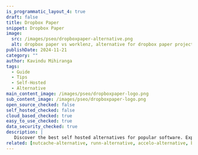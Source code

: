 ```yaml
---
is_programmatic_layout_4: true
draft: false
title: Dropbox Paper
snippet: Dropbox Paper
image:
  src: /images/pseo/dropboxpaper-alternative.png
  alt: dropbox paper vs worklenz, alternative for dropbox paper project managemet tool, task management, resource management, productivity, self-hosted
publishDate: 2024-11-21
category: ""
author: Kavindu Mihiranga
tags:
  - Guide
  - Tips
  - Self-Hosted
  - Alternative
main_content_image: /images/pseo/dropboxpaper-logo.png
sub_content_image: /images/pseo/dropboxpaper-logo.png
open_source_checked: false
self_hosted_checked: false
cloud_based_checked: true
easy_to_use_checked: true
data_security_checked: true
description: |
   Discover the best self hosted alternatives for popular software. Explore our comprehensive guides and find the perfect solution for your needs today.
related: [nutcache-alternative, runn-alternative, accelo-alternative, basecamp-alternative]
---
```

